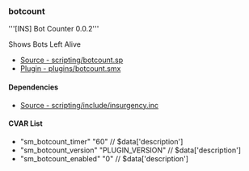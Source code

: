 ### botcount
'''[INS] Bot Counter 0.0.2'''

Shows Bots Left Alive

 * [Source - scripting/botcount.sp](https://github.com/jaredballou/insurgency-sourcemod/blob/master/scripting/botcount.sp?raw=true)
 * [Plugin - plugins/botcount.smx](https://github.com/jaredballou/insurgency-sourcemod/blob/master/plugins/botcount.smx?raw=true)

#### Dependencies
 * [Source - scripting/include/insurgency.inc](https://github.com/jaredballou/insurgency-sourcemod/blob/master/scripting/include/insurgency.inc?raw=true)
#### CVAR List
 * "sm_botcount_timer" "60" // $data['description']
 * "sm_botcount_version" "PLUGIN_VERSION" // $data['description']
 * "sm_botcount_enabled" "0" // $data['description']
